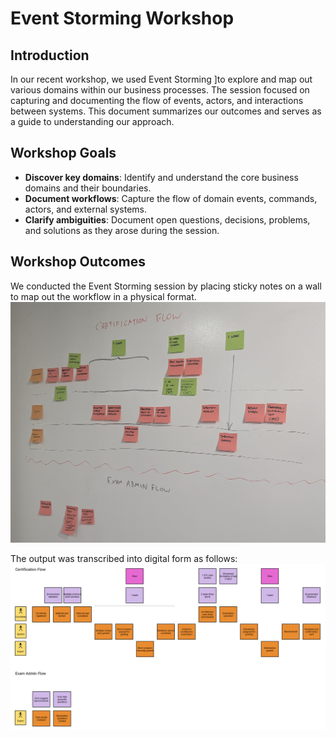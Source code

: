 # Event Storming Workshop

## Introduction

In our recent workshop, we used Event Storming ]to explore and map out various domains within our business processes. 
The session focused on capturing and documenting the flow of events, actors, and interactions between systems. 
This document summarizes our outcomes and serves as a guide to understanding our approach.

## Workshop Goals

- **Discover key domains**: Identify and understand the core business domains and their boundaries.
- **Document workflows**: Capture the flow of domain events, commands, actors, and external systems.
- **Clarify ambiguities**: Document open questions, decisions, problems, and solutions as they arose during the session.

## Workshop Outcomes

We conducted the Event Storming session by placing sticky notes on a wall to map out the workflow in a physical format.
![Event Storming sticky note](./ai-kata-event-storming-wall.jpg)

The output was transcribed into digital form as follows: ![Event Storming digital transcription](./ai-kata-event-storming-lucid.png)
